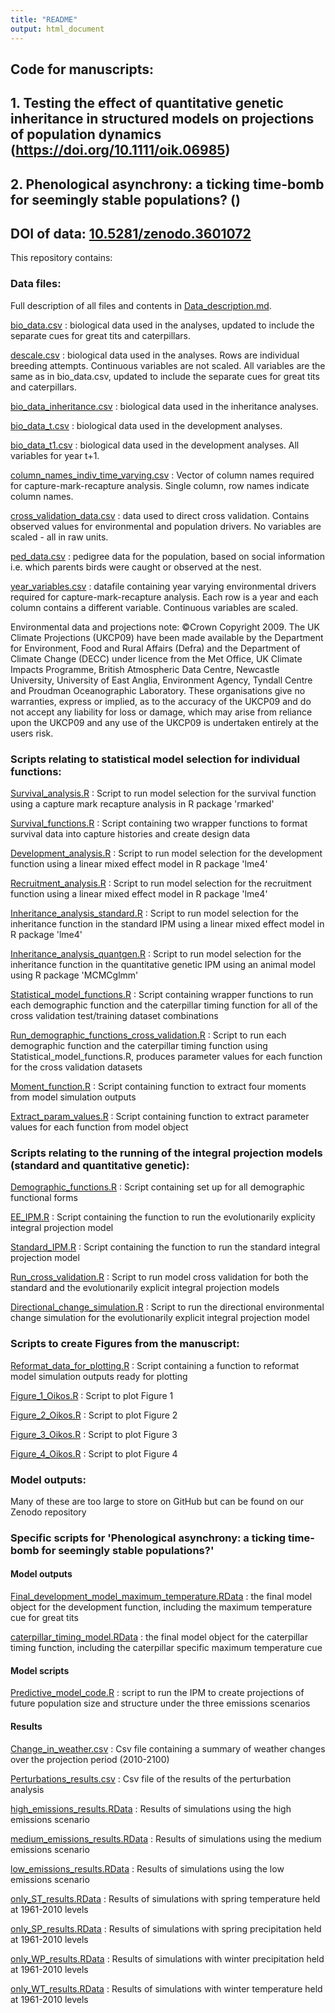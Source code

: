 ```yaml
---
title: "README"
output: html_document
---
```


## Code for manuscripts: 

## 1. Testing the effect of quantitative genetic inheritance in structured models on projections of population dynamics (https://doi.org/10.1111/oik.06985)

## 2. Phenological asynchrony: a ticking time-bomb for seemingly stable populations? ()

## DOI of data: [10.5281/zenodo.3601072](https://zenodo.org/record/3601072#.XhW8zRdKjUI)

This repository contains:

### Data files:

Full description of all files and contents in [Data_description.md](https://github.com/emilygsimmonds/Evolutionarily_Explicity_IPM/blob/master/Data_description.md).

[bio_data.csv](https://github.com/emilygsimmonds/Evolutionarily_Explicity_IPM/blob/master/bio_data.csv) : biological data used in the analyses, updated to include the separate cues for great tits and caterpillars. 

[descale.csv](https://github.com/emilygsimmonds/Evolutionarily_Explicity_IPM/blob/master/descale.csv) : biological data used in the analyses. Rows are individual breeding attempts. Continuous variables are not scaled. All variables are the same as in bio_data.csv, updated to include the separate cues for great tits and caterpillars.

[bio_data_inheritance.csv](https://github.com/emilygsimmonds/Evolutionarily_Explicity_IPM/blob/master/bio_data_inheritance.csv) : biological data used in the inheritance analyses. 

[bio_data_t.csv](https://github.com/emilygsimmonds/Evolutionarily_Explicity_IPM/blob/master/bio_data_t.csv) : biological data used in the development analyses.

[bio_data_t1.csv](https://github.com/emilygsimmonds/Evolutionarily_Explicity_IPM/blob/master/bio_data_t1.csv) : biological data used in the development analyses. All variables for year t+1.

[column_names_indiv_time_varying.csv](https://github.com/emilygsimmonds/Evolutionarily_Explicity_IPM/blob/master/column_names_indiv_time_varying.csv) : Vector of column names required for capture-mark-recapture analysis. Single column, row names indicate column names.

[cross_validation_data.csv](https://github.com/emilygsimmonds/Evolutionarily_Explicity_IPM/blob/master/cross_validation_data.csv) : data used to direct cross validation. Contains observed values for environmental and population drivers. No variables are scaled - all in raw units. 

[ped_data.csv](https://github.com/emilygsimmonds/Evolutionarily_Explicity_IPM/blob/master/ped_data.csv) : pedigree data for the population, based on social information i.e. which parents birds were caught or observed at the nest. 

[year_variables.csv](https://github.com/emilygsimmonds/Evolutionarily_Explicity_IPM/blob/master/year_variables.csv) : datafile containing year varying environmental drivers required for capture-mark-recapture analysis. Each row is a year and each column contains a different variable. Continuous variables are scaled. 

Environmental data and projections note: ©Crown Copyright 2009. The UK Climate Projections (UKCP09) have been made available by the Department for Environment, Food and Rural Affairs (Defra) and the Department of Climate Change (DECC) under licence from the Met
Office, UK Climate Impacts Programme, British Atmospheric Data Centre, Newcastle University, University of East Anglia,
Environment Agency, Tyndall Centre and Proudman Oceanographic Laboratory. These organisations give no warranties,
express or implied, as to the accuracy of the UKCP09 and do not accept any liability for loss or damage, which may arise
from reliance upon the UKCP09 and any use of the UKCP09 is undertaken entirely at the users risk.

### Scripts relating to statistical model selection for individual functions:

[Survival_analysis.R](https://github.com/emilygsimmonds/Evolutionarily_Explicity_IPM/blob/master/Survival_analysis.R) : Script to run model selection for the survival function using a capture mark recapture analysis in R package 'rmarked'

[Survival_functions.R](https://github.com/emilygsimmonds/Evolutionarily_Explicity_IPM/blob/master/Survival_functions.R) : Script containing two wrapper functions to format survival data into capture histories and create design data

[Development_analysis.R](https://github.com/emilygsimmonds/Evolutionarily_Explicity_IPM/blob/master/Development_analysis.R) : Script to run model selection for the development function using a linear mixed effect model in R package 'lme4'

[Recruitment_analysis.R](https://github.com/emilygsimmonds/Evolutionarily_Explicity_IPM/blob/master/Recruitment_analysis.R) : Script to run model selection for the recruitment function using a linear mixed effect model in R package 'lme4'

[Inheritance_analysis_standard.R](https://github.com/emilygsimmonds/Evolutionarily_Explicity_IPM/blob/master/Inheritance_analysis_standard.R) : Script to run model selection for the inheritance function in the standard IPM using a linear mixed effect model in R package 'lme4'

[Inheritance_analysis_quantgen.R](https://github.com/emilygsimmonds/Evolutionarily_Explicity_IPM/blob/master/Inheritance_analysis_quantgen.R) : Script to run model selection for the inheritance function in the quantitative genetic IPM using an animal model using R package 'MCMCglmm'

[Statistical_model_functions.R](https://github.com/emilygsimmonds/Evolutionarily_Explicity_IPM/blob/master/Statistical_model_functions.R) : Script containing wrapper functions to run each demographic function and the caterpillar timing function for all of the cross validation test/training dataset combinations

[Run_demographic_functions_cross_validation.R](https://github.com/emilygsimmonds/Evolutionarily_Explicity_IPM/blob/master/Run_demographic_functions_cross_validation.R) : Script to run each demographic function and the caterpillar timing function using Statistical_model_functions.R, produces parameter values for each function for the cross validation datasets

[Moment_function.R](https://github.com/emilygsimmonds/Cue_Identification/blob/master/bio_data.csv) : Script containing function to extract four moments from model simulation outputs

[Extract_param_values.R](https://github.com/emilygsimmonds/Evolutionarily_Explicity_IPM/blob/master/Extract_param_values.R) : Script containing function to extract parameter values for each function from model object

### Scripts relating to the running of the integral projection models (standard and quantitative genetic):

[Demographic_functions.R](https://github.com/emilygsimmonds/Evolutionarily_Explicity_IPM/blob/master/Demographic_functions.R) : Script containing set up for all demographic functional forms

[EE_IPM.R](https://github.com/emilygsimmonds/Evolutionarily_Explicity_IPM/blob/master/EE_IPM.R) : Script containing the function to run the evolutionarily explicity integral projection model 

[Standard_IPM.R](https://github.com/emilygsimmonds/Evolutionarily_Explicity_IPM/blob/master/Standard_IPM.R) : Script containing the function to run the standard integral projection model 

[Run_cross_validation.R](https://github.com/emilygsimmonds/Evolutionarily_Explicity_IPM/blob/master/Run_cross_validation.R) : Script to run model cross validation for both the standard and the evolutionarily explicit integral projection models

[Directional_change_simulation.R](https://github.com/emilygsimmonds/Evolutionarily_Explicity_IPM/blob/master/Directional_change_simulation.R) : Script to run the directional environmental change simulation for the evolutionarily explicit integral projection model

### Scripts to create Figures from the manuscript:

[Reformat_data_for_plotting.R](https://github.com/emilygsimmonds/Evolutionarily_Explicity_IPM/blob/master/Reformat_data_for_plotting.R) : Script containing a function to reformat model simulation outputs ready for plotting

[Figure_1_Oikos.R](https://github.com/emilygsimmonds/Evolutionarily_Explicity_IPM/blob/master/Figure_1_Oikos.R) : Script to plot Figure 1

[Figure_2_Oikos.R](https://github.com/emilygsimmonds/Evolutionarily_Explicity_IPM/blob/master/Figure_2_Oikos.R) : Script to plot Figure 2

[Figure_3_Oikos.R](https://github.com/emilygsimmonds/Evolutionarily_Explicity_IPM/blob/master/Figure_3_Oikos.R) : Script to plot Figure 3

[Figure_4_Oikos.R](https://github.com/emilygsimmonds/Evolutionarily_Explicity_IPM/blob/master/Figure_4_Oikos.R) : Script to plot Figure 4

### Model outputs:

Many of these are too large to store on GitHub but can be found on our Zenodo repository

### Specific scripts for 'Phenological asynchrony: a ticking time-bomb for seemingly stable populations?'

#### Model outputs

[Final_development_model_maximum_temperature.RData](https://github.com/emilygsimmonds/Evolutionarily_Explicit_IPM/blob/master/Final_development_model_maximum_temperature.RData) : the final model object for the development function, including the maximum temperature cue for great tits

[caterpillar_timing_model.RData](https://github.com/emilygsimmonds/Evolutionarily_Explicit_IPM/blob/master/caterpillar_timing_model.RData) : the final model object for the caterpillar timing function, including the caterpillar specific maximum temperature cue

#### Model scripts

[Predictive_model_code.R](https://github.com/emilygsimmonds/Evolutionarily_Explicit_IPM/blob/master/Predictive_model_code.R) : script to run the IPM to create projections of future population size and structure under the three emissions scenarios


#### Results

[Change_in_weather.csv](https://github.com/emilygsimmonds/Evolutionarily_Explicit_IPM/blob/master/Change_in_weather.csv) : Csv file containing a summary of weather changes over the projection period (2010-2100)

[Perturbations_results.csv](https://github.com/emilygsimmonds/Evolutionarily_Explicit_IPM/blob/master/Perturbations_results.csv) : Csv file of the results of the perturbation analysis

[high_emissions_results.RData](https://github.com/emilygsimmonds/Evolutionarily_Explicit_IPM/blob/master/high_emissions_results.RData) : Results of simulations using the high emissions scenario

[medium_emissions_results.RData](https://github.com/emilygsimmonds/Evolutionarily_Explicit_IPM/blob/master/medium_emissions_results.RData) : Results of simulations using the medium emissions scenario

[low_emissions_results.RData](https://github.com/emilygsimmonds/Evolutionarily_Explicit_IPM/blob/master/low_emissions_results.RData) : Results of simulations using the low emissions scenario

[only_ST_results.RData](https://github.com/emilygsimmonds/Evolutionarily_Explicit_IPM/blob/master/only_ST_results.RData) : Results of simulations with spring temperature held at 1961-2010 levels

[only_SP_results.RData](https://github.com/emilygsimmonds/Evolutionarily_Explicit_IPM/blob/master/only_SP_results.RData) : Results of simulations with spring precipitation held at 1961-2010 levels

[only_WP_results.RData](https://github.com/emilygsimmonds/Evolutionarily_Explicit_IPM/blob/master/only_WP_results.RData) : Results of simulations with winter precipitation held at 1961-2010 levels

[only_WT_results.RData](https://github.com/emilygsimmonds/Evolutionarily_Explicit_IPM/blob/master/only_WT_results.RData) : Results of simulations with winter temperature held at 1961-2010 levels

